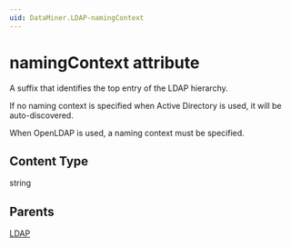 ```yaml
---
uid: DataMiner.LDAP-namingContext
---
```


# namingContext attribute

A suffix that identifies the top entry of the LDAP hierarchy.

If no naming context is specified when Active Directory is used, it will be auto-discovered.

When OpenLDAP is used, a naming context must be specified.

## Content Type

string

## Parents

[LDAP](xref:DataMiner.LDAP)
